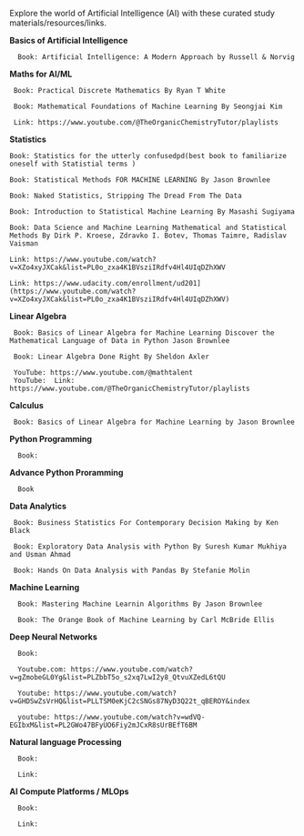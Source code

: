 Explore the world of Artificial Intelligence (AI) with these curated study materials/resources/links. 

**Basics of Artificial Intelligence**

      Book: Artificial Intelligence: A Modern Approach by Russell & Norvig

**Maths for AI/ML**

     Book: Practical Discrete Mathematics By Ryan T White
   
     Book: Mathematical Foundations of Machine Learning By Seongjai Kim
     
     Link: https://www.youtube.com/@TheOrganicChemistryTutor/playlists

  **Statistics**

    Book: Statistics for the utterly confusedpd(best book to familiarize oneself with Statistial terms )
    
    Book: Statistical Methods FOR MACHINE LEARNING By Jason Brownlee

    Book: Naked Statistics, Stripping The Dread From The Data

    Book: Introduction to Statistical Machine Learning By Masashi Sugiyama

    Book: Data Science and Machine Learning Mathematical and Statistical Methods By Dirk P. Kroese, Zdravko I. Botev, Thomas Taimre, Radislav Vaisman
  
    Link: https://www.youtube.com/watch?v=XZo4xyJXCak&list=PL0o_zxa4K1BVsziIRdfv4Hl4UIqDZhXWV
    
    Link: https://www.udacity.com/enrollment/ud201](https://www.youtube.com/watch?v=XZo4xyJXCak&list=PL0o_zxa4K1BVsziIRdfv4Hl4UIqDZhXWV)

  **Linear Algebra**

     Book: Basics of Linear Algebra for Machine Learning Discover the Mathematical Language of Data in Python Jason Brownlee
   
     Book: Linear Algebra Done Right By Sheldon Axler
   
     YouTube: https://www.youtube.com/@mathtalent
     YouTube:  Link: https://www.youtube.com/@TheOrganicChemistryTutor/playlists
  
  **Calculus**

     Book: Basics of Linear Algebra for Machine Learning by Jason Brownlee

**Python Programming**
   
      Book:

**Advance Python Proramming**
   
      Book

**Data Analytics**

     Book: Business Statistics For Contemporary Decision Making by Ken Black
  
     Book: Exploratory Data Analysis with Python By Suresh Kumar Mukhiya and Usman Ahmad
   
     Book: Hands On Data Analysis with Pandas By Stefanie Molin

**Machine Learning**

      Book: Mastering Machine Learnin Algorithms By Jason Brownlee
   
      Book: The Orange Book of Machine Learning by Carl McBride Ellis

**Deep Neural Networks**

      Book:

      Youtube.com: https://www.youtube.com/watch?v=gZmobeGL0Yg&list=PLZbbT5o_s2xq7LwI2y8_QtvuXZedL6tQU

      Youtube: https://www.youtube.com/watch?v=GHDSwZsVrHQ&list=PLLTSM0eKjC2cSNGs87NyD3Q22t_qBEROY&index

      youtube: https://www.youtube.com/watch?v=wdVQ-EGIbxM&list=PL2GWo47BFyUO6Fiy2mJCxR8sUrBEfT6BM

**Natural language Processing**
   
      Book:

      Link:

**AI Compute Platforms / MLOps**

      Book:

      Link:

